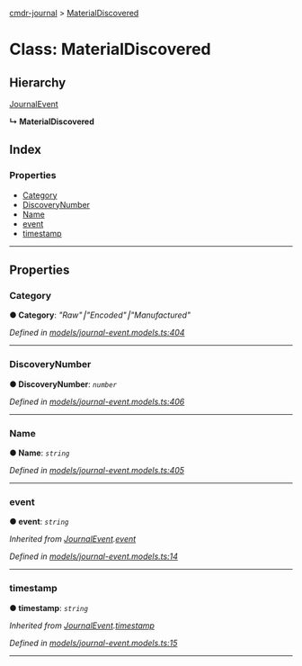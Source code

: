 [cmdr-journal](../README.md) > [MaterialDiscovered](../classes/materialdiscovered.md)



# Class: MaterialDiscovered

## Hierarchy


 [JournalEvent](journalevent.md)

**↳ MaterialDiscovered**







## Index

### Properties

* [Category](materialdiscovered.md#category)
* [DiscoveryNumber](materialdiscovered.md#discoverynumber)
* [Name](materialdiscovered.md#name)
* [event](materialdiscovered.md#event)
* [timestamp](materialdiscovered.md#timestamp)



---
## Properties
<a id="category"></a>

###  Category

**●  Category**:  *"Raw"⎮"Encoded"⎮"Manufactured"* 

*Defined in [models/journal-event.models.ts:404](https://github.com/chrisbruford/cmdr-journal/blob/0588b1f/src/models/journal-event.models.ts#L404)*





___

<a id="discoverynumber"></a>

###  DiscoveryNumber

**●  DiscoveryNumber**:  *`number`* 

*Defined in [models/journal-event.models.ts:406](https://github.com/chrisbruford/cmdr-journal/blob/0588b1f/src/models/journal-event.models.ts#L406)*





___

<a id="name"></a>

###  Name

**●  Name**:  *`string`* 

*Defined in [models/journal-event.models.ts:405](https://github.com/chrisbruford/cmdr-journal/blob/0588b1f/src/models/journal-event.models.ts#L405)*





___

<a id="event"></a>

###  event

**●  event**:  *`string`* 

*Inherited from [JournalEvent](journalevent.md).[event](journalevent.md#event)*

*Defined in [models/journal-event.models.ts:14](https://github.com/chrisbruford/cmdr-journal/blob/0588b1f/src/models/journal-event.models.ts#L14)*





___

<a id="timestamp"></a>

###  timestamp

**●  timestamp**:  *`string`* 

*Inherited from [JournalEvent](journalevent.md).[timestamp](journalevent.md#timestamp)*

*Defined in [models/journal-event.models.ts:15](https://github.com/chrisbruford/cmdr-journal/blob/0588b1f/src/models/journal-event.models.ts#L15)*





___


